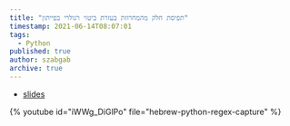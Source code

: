 ```yaml
---
title: "תפיסת חלק מהמחרוזת בעזרת ביטוי רגולרי בפייתון"
timestamp: 2021-06-14T08:07:01
tags:
  - Python
published: true
author: szabgab
archive: true
---
```



* [slides](https://code-maven.com/slides/python-programming/capture)

{% youtube id="iWWg_DiGlPo" file="hebrew-python-regex-capture" %}

